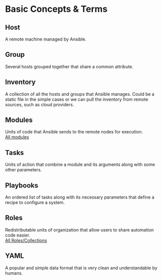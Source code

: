 # Basic Concepts & Terms
## Host
A remote machine managed by Ansible.

## Group
Several hosts grouped together that share a common attribute.

## Inventory
A collection of all the hosts and groups that Ansible manages. Could be a static file in the simple cases or we can pull the inventory from remote sources, such as cloud providers.

## Modules
Units of code that Ansible sends to the remote nodes for execution.\
[All modules](https://docs.ansible.com/ansible/2.4/list_of_all_modules.html)

## Tasks
Units of action that combine a module and its arguments along with some other parameters.

## Playbooks
An ordered list of tasks along with its necessary parameters that define a recipe to configure a system.

## Roles
Redistributable units of organization that allow users to share automation code easier.\
[All Roles/Collections](https://galaxy.ansible.com/)

## YAML
A popular and simple data format that is very clean and understandable by humans.
